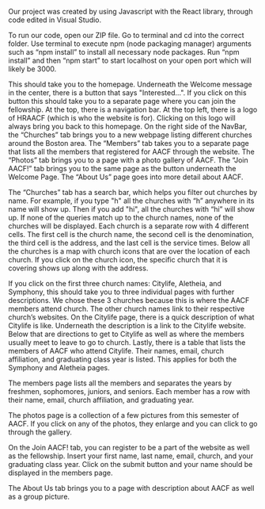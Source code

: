 
Our project was created by using Javascript with the React library, through code edited in Visual Studio.

To run our code, open our ZIP file. Go to terminal and cd into the correct folder. Use terminal to execute npm (node packaging manager) arguments such as “npm install” to install all necessary node packages. Run “npm install” and then “npm start” to start localhost on your open port which will likely be 3000. 

This should take you to the homepage. Underneath the Welcome message in the center, there is a button that says "Interested...". If you click on this button this should take you to a separate page where you can join the fellowship. At the top, there is a navigation bar. At the top left, there is a logo of HRAACF (which is who the website is for). Clicking on this logo will always bring you back to this homepage. On the right side of the NavBar, the “Churches” tab brings you to a new webpage listing different churches around the Boston area. The “Members” tab takes you to a separate page that lists all the members that registered for AACF through the website. The “Photos” tab brings you to a page with a photo gallery of AACF. The “Join AACF!” tab brings you to the same page as the button underneath the Welcome Page. The “About Us” page goes into more detail about AACF.

The “Churches” tab has a search bar, which helps you filter out churches by name. For example, if you type "h" all the churches with “h” anywhere in its name will show up. Then if you add "hi", all the churches with “hi” will show up. If none of the queries match up to the church names, none of the churches will be displayed. Each church is a separate row with 4 different cells. The first cell is the church name, the second cell is the denomination, the third cell is the address, and the last cell is the service times. Below all the churches is a map with church icons that are over the location of each church. If you click on the church icon, the specific church that it is covering shows up along with the address.

If you click on the first three church names: Citylife, Aletheia, and Symphony, this should take you to three individual pages with further descriptions. We chose these 3 churches because this is where the AACF members attend church. The other church names link to their respective church’s websites. On the Citylife page, there is a quick description of what Citylife is like. Underneath the description is a link to the Citylife website. Below that are directions to get to Citylife as well as where the members usually meet to leave to go to church. Lastly, there is a table that lists the members of AACF who attend Citylife. Their names, email, church affiliation, and graduating class year is listed. This applies for both the Symphony and Aletheia pages.

The members page lists all the members and separates the years by freshmen, sophomores, juniors, and seniors. Each member has a row with their name, email, church affiliation, and graduating year. 

The photos page is a collection of a few pictures from this semester of AACF. If you click on any of the photos, they enlarge and you can click to go through the gallery.

On the Join AACF! tab, you can register to be a part of the website as well as the fellowship. Insert your first name, last name, email, church, and your graduating class year. Click on the submit button and your name should be displayed in the members page.

The About Us tab brings you to a page with description about AACF as well as a group picture.


